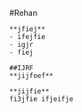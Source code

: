 
#Rehan

<div style="page-break-inside: avoid;">

    **jfiej**
    - ifejfie
    - igjr
    - fiej
</div>


    ##IJRF
    **jijfoef**
<div style="page-break-inside: avoid;">

    **jijfie**
    fi3jfie ifjeifje
</div>

    